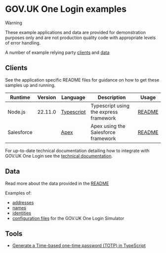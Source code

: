 # GOV.UK One Login examples

> [!WARNING]
> These example applications and data are provided for demonstration purposes only and are not production quality code with appropriate levels of error handling.

A number of example relying party [clients](clients) and [data](data)

## Clients

See the application specific README files for guidance on how to get these samples up and running.

|Runtime|Version|Language|Description|Usage|
|-------|-|--------|-----------|-----|
| Node.js | 22.11.0 | [Typescript](https://www.typescriptlang.org/) | Typescript using the express framework| [README](clients/nodejs/README.md) |
| Salesforce | | [Apex](https://developer.salesforce.com/docs/atlas.en-us.apexcode.meta/apexcode/apex_dev_guide.htm) | Apex using the Salesforce framework |  [README](clients/salesforce-apex/README.md) |

For up-to-date technical documentation detailing how to integrate with GOV.UK One Login see the [technical documentation](https://docs.sign-in.service.gov.uk/).

## Data

Read more about the data provided in the [README](data/README.md)

Examples of:

- [addresses](data/addresses)
- [names](data/names)
- [identities](data/identities)
- [configuration files](data/simulator-configuration) for the GOV.UK One Login Simulator

## Tools

- [Generate a Time-based one-time password (TOTP) in TypeScript](tools/totp)
